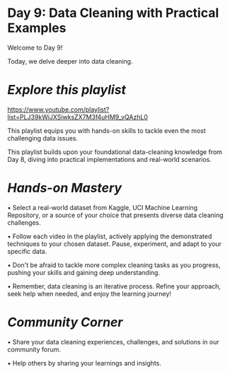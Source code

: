 # **Day 9: Data Cleaning with Practical Examples**

Welcome to Day 9! 

Today, we delve deeper into data cleaning.

# *Explore this playlist* 

https://www.youtube.com/playlist?list=PLJ39kWiJXSiwksZX7M3f4uHM9_vQAzhL0 

This playlist equips you with hands-on skills to tackle even the most challenging data issues.

This playlist builds upon your foundational data-cleaning knowledge from Day 8, diving into practical implementations and real-world scenarios.

# *Hands-on Mastery*

•	Select a real-world dataset from Kaggle, UCI Machine Learning Repository, or a source of your choice that presents diverse data cleaning challenges.

•	Follow each video in the playlist, actively applying the demonstrated techniques to your chosen dataset. Pause, experiment, and adapt to your specific data.

•	Don't be afraid to tackle more complex cleaning tasks as you progress, pushing your skills and gaining deep understanding.

•	Remember, data cleaning is an iterative process. Refine your approach, seek help when needed, and enjoy the learning journey!

# *Community Corner*

•	Share your data cleaning experiences, challenges, and solutions in our community forum.

•	Help others by sharing your learnings and insights. 

